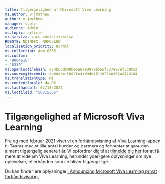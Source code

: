 ```yaml
---
title: Tilgængelighed af Microsoft Viva Learning
ms.author: v-jmathew
author: v-jmathew
manager: scotv
audience: Admin
ms.topic: article
ms.service: o365-administration
ROBOTS: NOINDEX, NOFOLLOW
localization_priority: Normal
ms.collection: Adm_O365
ms.custom:
- "9004616"
- "8339"
ms.openlocfilehash: d74b6bd000be6a8a93978b5e5f737e97ef3c0833
ms.sourcegitcommit: 8e08d8c45807fa3dd4db6574977a8466a2514383
ms.translationtype: MT
ms.contentlocale: da-DK
ms.lasthandoff: 02/18/2021
ms.locfileid: "50315355"
---
```

# <a name="microsoft-viva-learning-availability"></a>Tilgængelighed af Microsoft Viva Learning

Fra og med februar 2021 viser vi en forhåndsvisning af Viva Learning-appen til Teams med et lille antal kunder og partnere og forventer at gøre den alment tilgængelig senere i år. Vi opfordrer dig til at [tilmelde dig her](https://aka.ms/VivaLearningSignup) for at få mere at vide om Viva Learning, herunder yderligere oplysninger om nye oplevelser, efterhånden som de bliver tilgængelige.

Du kan finde flere oplysninger [i Announcing Microsoft Viva Learning privat forhåndsvisning.](https://techcommunity.microsoft.com/t5/microsoft-viva-blog/announcing-microsoft-viva-learning-private-preview/ba-p/2107023)
